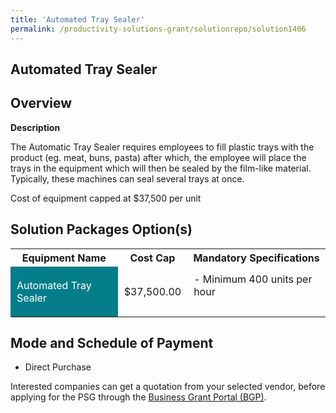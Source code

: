 ```yaml
---
title: 'Automated Tray Sealer'
permalink: /productivity-solutions-grant/solutionrepo/solution1406
---
```


## Automated Tray Sealer

## Overview

**Description**

The Automatic Tray Sealer requires employees to fill plastic trays with the product (eg. meat, buns, pasta) after which, the employee will place the trays in the equipment which will then be sealed by the film-like material. Typically, these machines can seal several trays at once. 

Cost of equipment capped at $37,500 per unit 

## Solution Packages Option(s)

<table>
<tr>
<th><b>Equipment Name</b></th>
<th><b>Cost Cap</b></th>
<th><b>Mandatory Specifications</b></th>
</tr>
<tr>
<td style='padding: 10px; background-color: #037E8A; color: #FFFFFF;'>Automated Tray Sealer</td>
<td style='padding: 10px;'>$37,500.00</td>
<td style='padding: 10px;'> - Minimum 400 units per hour<br><br></td>
</tr>
</table>

## Mode and Schedule of Payment

 - Direct Purchase

Interested companies can get a quotation from your selected vendor, before applying for the PSG through the <a href='https://www.businessgrants.gov.sg/' target='_blank' rel='noopener'>Business Grant Portal (BGP)</a>.

<script src="/jquery/resize-tables.js"></script>
